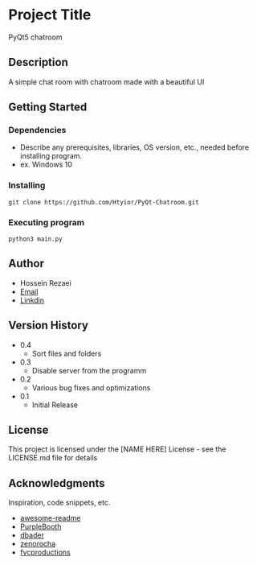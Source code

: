 # Project Title

PyQt5 chatroom

## Description

A simple chat room with chatroom made with a beautiful UI

## Getting Started


### Dependencies

* Describe any prerequisites, libraries, OS version, etc., needed before installing program.
* ex. Windows 10

### Installing
```
git clone https://github.com/Htyior/PyQt-Chatroom.git
```
### Executing program
```
python3 main.py
```

## Author

* Hossein Rezaei
* [Email](hrnewr@gmail.com)
* [Linkdin](https://www.linkedin.com/in/hossein-rezaei-7711001a2/?jobid=1234)

## Version History

* 0.4
    * Sort files and folders
* 0.3
    * Disable server from the programm 
* 0.2
    * Various bug fixes and optimizations 
* 0.1
    * Initial Release

## License

This project is licensed under the [NAME HERE] License - see the LICENSE.md file for details

## Acknowledgments

Inspiration, code snippets, etc.
* [awesome-readme](https://github.com/matiassingers/awesome-readme)
* [PurpleBooth](https://gist.github.com/PurpleBooth/109311bb0361f32d87a2)
* [dbader](https://github.com/dbader/readme-template)
* [zenorocha](https://gist.github.com/zenorocha/4526327)
* [fvcproductions](https://gist.github.com/fvcproductions/1bfc2d4aecb01a834b46)
